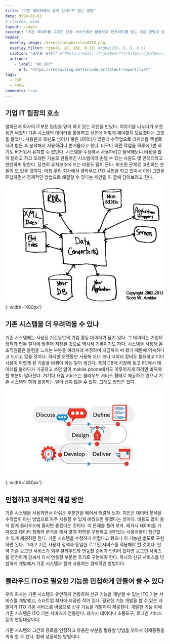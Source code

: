 ```yaml
---
title: "기존 데이터에서 쉽게 인사이트 얻는 방법"
date: 9999-01-02
# classes: wide
layout: single
excerpt: "기존 데이터를 그대로 요즘 서비스에서 활용하고 인사이트를 얻는 쉬운 방법이 있다"
header:
  overlay_image: /assets/images/cloudITO.png
  overlay_filter: rgba(6, 28, 101, 0.53) #rgba(255, 0, 0, 0.5)
  caption: "출루율 높이기" #"Photo credit: [**jwsheen**](https://jwsheen.github.io)"
  actions:
    - label: "HR ERP"
      url: "https://recruiting.bettercode.kr/talent-report/list"
tags: 
  - CSM
  - 서비스
comments: true
---
```


## 기업 IT 팀장의 호소
얼마전에 회사의 IT부문 팀장을 맡아 하고 있는 지인을 만났다. 이야기를 나누다가 오랫동안 써왔던 기존 시스템의 데이터를 활용하고 싶은데 어떻게 해야할지 모르겠다는 고민을 들었다. 사용한지 10년도 넘어서 쌓은 데이터가 많은데 수작업으로 데이터를 엑셀로 내려 받은 후 분석해서 사용하려니 번거롭다고 했다. 더구나 이런 작업을 하루에 1번 하기도 버거워서 유지할 수 없단다. 시스템을 수정해서 사용하려고 물색해보니 비용을 많이 달라고 하고 오래된 기술로 만들어진 시스템이라 손댈 수 있는 사람도 몇 안되더라고 한탄하며 말한다. 당연히 유지보수에 드는 비용도 많이 든다. 
비슷한 문제로 고민하는 분들이 또 있을 것이다. 마침 우리 회사에서 클라우드 ITO 사업을 하고 있어서 이런 고민을 민첩하면서 경제적인 방법으로 해결할 수 있다는 제안을 이 글에 담아보려고 한다.

![DataDebt](/assets/images/dataDebt.png){: width='480px'}

## 기존 시스템을 더 우려먹을 수 있나
기존 시스템에는 사용된 기간동안의 기업 활동 데이터가 담겨 있다. 그 데이터는 기업의 정책과 업무 절차에 맞추어 저장된 것으로 역사적 기록이기도 하다. 시스템을 사용해 온 조직원들은 불편을 느끼는 부분을 여러차레 수정하며 지금까지 써 왔기 때문에 익숙하다고 느끼고 있을 것이다. 
하지만 오랫동안 사용해 오다 보니 데이터 정비도 필요하고 이미 사용이 어렵게 된 기술을 바꿔야 하는 일이 생긴다. 특히 DB에 저장해 놓고 PC에서 데이터를 불러다가 가공하고 쓰던 일이 mobile phone에서도 이루어지게 하려면 바꿔야 할 부분이 많아진다. 거기다 요즘 서비스는 클라우드 서비스 형태로 제공하고 있으니 기존 시스템와 함께 활용하는 일이 쉽지 않을 수 있다. 그래도 방법은 있다. 

![agileAnalysis](/assets/images/agileAnalysis.png){: width='480px'}

## 민첩하고 경제적인 해결 방안
기존 시스템을 사용하면서 아쉬운 부분만을 떼어서 해결해 보자. 지인은 데이터 분석을 수작업이 아닌 방법으로 자주 사용할 수 있게 바꿨으면 좋겠다는 것이다. 비용도 많이 들지 않게 클라우드에 올리면 좋겠다는 것이다. 
이 문제를 풀어 보자. 레거시 데이터를 가져오고 데이터 정제와 분석을 해서 결과 화면을 구현하고 권한있는 사용자들이 접근할 수 있게 제공하면 된다. 기존 시스템을 수정하기 어렵다고 했으니 이 기능만 별도로 구현하면 된다. 그러고 기존 사용자 정책과 동일한 로그인 서비스를 적용해야 할 것이다. 만약 기존 로그인 서비스가 외부 클라우드와 연동할 준비가 안되어 있다면 로그인 서비스를 안전하게 감싸서 다시 연동할 부분만 추가로 구현해야 한다. 
하나의 신규 서비스를 민첩하게 개발해서 기존 시스템과 함께 사용하는 경제적인 방법이다. 

## 클라우드 ITO로 필요한 기능을 민첩하게 만들어 쓸 수 있다
 우리 회사는 기존 시스템과 유연하게 연동하여 신규 기능을 개발할 수 있는 ITO 기본 서비스를 개발했고, 스타트업 회사에 제공한 적이 있다. 필요한 기능 개발을 할 수 있는 개발자가 ITO 기본 서비스를 바탕으로 신규 기능을 개발하여 제공한다. 개발한 기능 외에 기존 시스템은 ITO 기본 서비스에 연동한다. 레거시 데이터나 소통도구, 로그인 서비스 등이 연동대상이다.

기존 시스템의 그간의 공로를 인정하고 유용한 부분을 활용할 방법을 찾아서 경제활동을 계속 할 수 있다. 함께 성공하는 방법이다.